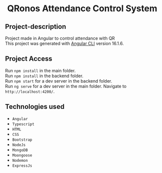 <h1 align="center">QRonos Attendance Control System</h1>

## Project-description

Project made in Angular to control attendance with QR  <br>
This project was generated with [Angular CLI](https://github.com/angular/angular-cli) version 16.1.6.  <br>

## Project Access

Run `npm install` in the main folder. <br>
Run `npm install` in the backend folder.  <br>
Run `npm start` for a dev server in the backend folder. <br>
Run `ng serve` for a dev server in the main folder. Navigate to `http://localhost:4200/`.  <br>

## Technologies used

* `Angular`  <br>
* `Typescript`  <br>
* `HTML`  <br>
* `CSS`  <br>
* `Bootstrap`  <br>
* `NodeJs`  <br>
* `MongoDB`  <br>
* `Moongoose`  <br>
* `Nodemon`  <br>
* `ExpressJs`  <br>

